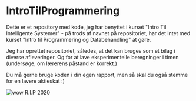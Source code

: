 # IntroTilProgrammering

Dette er et repository med kode, jeg har benyttet i kurset "Intro Til Intelligente Systemer" - på trods af navnet på repositoriet, har det intet med kurset "Intro til Programmering og Databehandling" at gøre.

Jeg har oprettet repositoriet, således, at det kan bruges som et bilag i diverse afleveringer. Og for at lave eksperimentelle beregninger i timen (undersøge, om lærerens påstand er korrekt.)

Du må gerne bruge koden i din egen rapport, men så skal du også stemme for en lavere aktieskat :)


![wow](https://user-images.githubusercontent.com/88563236/133001255-322bc59e-fd12-425e-841e-4f03999d3a55.JPG)
R.I.P 2020
